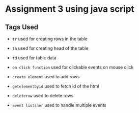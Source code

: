 
# Assignment 3 using java script

## Tags Used 

- `tr` used for creating rows in the table
- `th` used for creating head of the table
- `td` used for table data 
- `on click function` used for clickable events on mouse click

- `create element` used to add rows

- `getelementbyid` used to fetch id of the html
- `deleterow` used to delete rows
- `event listsner` used to handle multiple events
